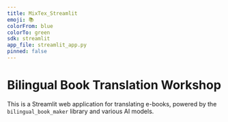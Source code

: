 ```yaml
---
title: MixTex_Streamlit
emoji: 📚
colorFrom: blue
colorTo: green
sdk: streamlit
app_file: streamlit_app.py
pinned: false
---
```


# Bilingual Book Translation Workshop

This is a Streamlit web application for translating e-books, powered by the `bilingual_book_maker` library and various AI models.


